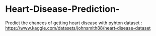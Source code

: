 # Heart-Disease-Prediction-
Predict the chances of getting heart disease with pyhton
dataset : https://www.kaggle.com/datasets/johnsmith88/heart-disease-dataset
